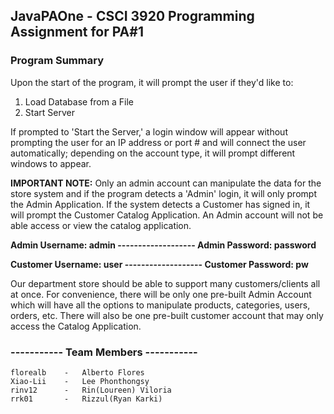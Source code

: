 ## JavaPAOne - CSCI 3920 Programming Assignment for PA#1

### Program Summary
Upon the start of the program, it will prompt the user if they'd like to:
1. Load Database from a File
2. Start Server

If prompted to 'Start the Server,' a login window will appear without prompting the user for an IP address or port # and will connect the user automatically; depending on the account type, it will prompt different windows to appear.

<p><b>IMPORTANT NOTE:</b> Only an admin account can manipulate the data for the store system and if the program detects a 'Admin' login, it will only prompt the Admin Application. If the system detects a Customer has signed in, it will prompt the Customer Catalog Application. An Admin account will not be able access or view the catalog application. </p>

<b>Admin Username: admin ------------------- Admin Password: password

Customer Username: user ------------------- Customer Password: pw </b>

Our department store should be able to support many customers/clients all at once. For convenience, there will be only one pre-built Admin Account which will have all the options to manipulate products, categories, users, orders, etc. There will also be one pre-built customer account that may only access the Catalog Application. 

### ----------- Team Members -----------
    florealb    -   Alberto Flores
    Xiao-Lii    -   Lee Phonthongsy
    rinv12      -   Rin(Loureen) Viloria 
    rrk01       -   Rizzul(Ryan Karki)
